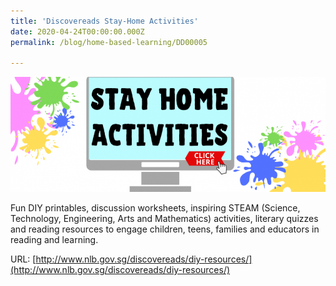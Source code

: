 ```yaml
---
title: 'Discovereads Stay-Home Activities'
date: 2020-04-24T00:00:00.000Z
permalink: /blog/home-based-learning/DD00005

---
```



![](../../../images/Discovereads-stay-at-home.png)

Fun DIY printables, discussion worksheets, inspiring STEAM (Science, Technology, Engineering, Arts and Mathematics) activities, literary quizzes and reading resources to engage children, teens, families and educators in reading and learning.

URL: [http://www.nlb.gov.sg/discovereads/diy-resources/](http://www.nlb.gov.sg/discovereads/diy-resources/)

